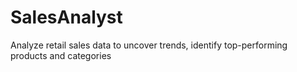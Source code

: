 # SalesAnalyst
Analyze retail sales data to uncover trends, identify top-performing products and categories
